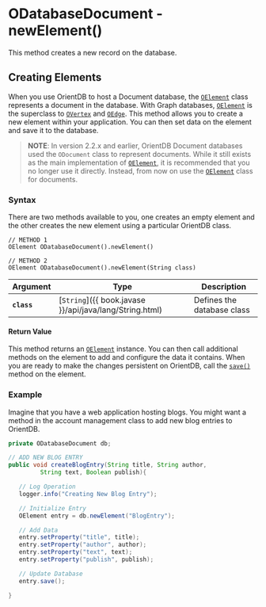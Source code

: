 
# ODatabaseDocument - newElement()

This method creates a new record on the database.

## Creating Elements

When you use OrientDB to host a Document database, the [`OElement`](../OElement.md) class represents a document in the database.  With Graph databases, [`OElement`](../OElement.md) is the superclass to [`OVertex`](../OVertex.md) and [`OEdge`](../OEdge.md).  This method allows you to create a new element within your application.   You can then set data on the element and save it to the database. 

>**NOTE**: In version 2.2.x and earlier, OrientDB Document databases used the `ODocument` class to represent documents.  While it still exists as the main implementation of [`OElement`](../OElement.md), it is recommended that you no longer use it directly.  Instead, from now on use the [`OElement`](../OElement.md) class for documents.

### Syntax

There are two methods available to you, one creates an empty element and the other creates the new element using a particular OrientDB class.

```
// METHOD 1
OElement ODatabaseDocument().newElement()

// METHOD 2
OElement ODatabaseDocument().newElement(String class)
```

| Argument | Type | Description |
|---|---|---|
| **`class`** | [`String`]({{ book.javase }}/api/java/lang/String.html) | Defines the database class |

#### Return Value

This method returns an [`OElement`](../OElement.md) instance.  You can then call additional methods on the element to add and configure the data it contains.  When you are ready to make the changes persistent on OrientDB, call the [`save()`](../OElement.md#saving-elements) method on the element.

### Example

Imagine that you have a web application hosting blogs.  You might want a method in the account management class to add new blog entries to OrientDB.

```java
private ODatabaseDocument db;

// ADD NEW BLOG ENTRY
public void createBlogEntry(String title, String author, 
         String text, Boolean publish){

   // Log Operation
   logger.info("Creating New Blog Entry");

   // Initialize Entry
   OElement entry = db.newElement("BlogEntry");

   // Add Data
   entry.setProperty("title", title);
   entry.setProperty("author", author);
   entry.setProperty("text", text);
   entry.setProperty("publish", publish);

   // Update Database
   entry.save();

}
```
